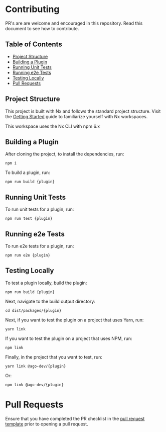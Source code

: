 # Contributing

PR's are are welcome and encouraged in this repository. Read this document to see how to contribute.

## Table of Contents

- [Project Structure](#project-structure)
- [Building a Plugin](#building-a-plugin)
- [Running Unit Tests](#running-unit-tests)
- [Running e2e Tests](#running-e2e-tests)
- [Testing Locally](#testing-locally)
- [Pull Requests](#pull-requests)

## Project Structure

This project is built with Nx and follows the standard project structure. Visit the [Getting Started](https://nx.dev/react/getting-started/what-is-nx) guide to familiarize yourself with Nx workspaces.

This workspace uses the Nx CLI with npm 6.x

## Building a Plugin

After cloning the project, to install the dependencies, run:

```
npm i
```

To build a plugin, run:

```
npm run build {plugin}
```

## Running Unit Tests

To run unit tests for a plugin, run:

```
npm run test {plugin}
```

## Running e2e Tests

To run e2e tests for a plugin, run:

```
npm run e2e {plugin}
```

## Testing Locally

To test a plugin locally, build the plugin:

```
npm run build {plugin}
```

Next, navigate to the build output directory:

```
cd dist/packages/{plugin}
```

Next, if you want to test the plugin on a project that uses Yarn, run:

```
yarn link
```

If you want to test the plugin on a project that uses NPM, run:

```
npm link
```

Finally, in the project that you want to test, run:

```
yarn link @ago-dev/{plugin}
```

Or:

```
npm link @ago-dev/{plugin}
```

# Pull Requests

Ensure that you have completed the PR checklist in the [pull request template](PULL_REQUEST_TEMPLATE.md) prior to opening a pull request.
